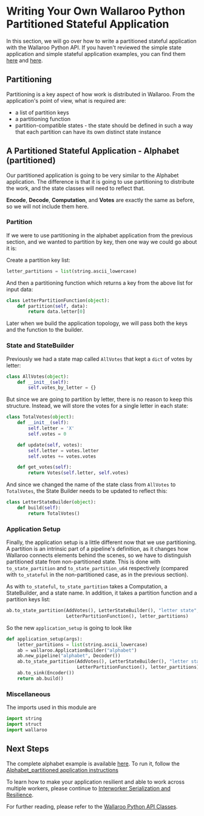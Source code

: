 # Writing Your Own Wallaroo Python Partitioned Stateful Application

In this section, we will go over how to write a partitioned stateful application with the Wallaroo Python API. If you haven't reviewed the simple state application and simple stateful application examples, you can find them [here](writing-your-own-application.md) and [here](writing-your-own-stateful-application.md).

## Partitioning

Partitioning is a key aspect of how work is distributed in Wallaroo. From the application's point of view, what is required are:

* a list of partition keys
* a partitioning function
* partition-compatible states - the state should be defined in such a way that each partition can have its own distinct state instance

## A Partitioned Stateful Application - Alphabet (partitioned)

Our partitioned application is going to be very similar to the Alphabet application. The difference is that it is going to use partitioning to distribute the work, and the state classes will need to reflect that.

**Encode**, **Decode**, **Computation**, and **Votes** are exactly the same as before, so we will not include them here.

### Partition

If we were to use partitioning in the alphabet application from the previous section, and we wanted to partition by key, then one way we could go about it is:

Create a partition key list:

```python
letter_partitions = list(string.ascii_lowercase)
```

And then a partitioning function which returns a key from the above list for input data:

```python
class LetterPartitionFunction(object):
    def partition(self, data):
        return data.letter[0]
```

Later when we build the application topology, we will pass both the keys and the function to the builder.

### State and StateBuilder

Previously we had a state map called `AllVotes` that kept a `dict` of votes by letter:

```python
class AllVotes(object):
    def __init__(self):
        self.votes_by_letter = {}
```

But since we are going to partition by letter, there is no reason to keep this structure. Instead, we will store the votes for a single letter in each state:

```python
class TotalVotes(object):
    def __init__(self):
        self.letter = 'X'
        self.votes = 0

    def update(self, votes):
        self.letter = votes.letter
        self.votes += votes.votes

    def get_votes(self):
        return Votes(self.letter, self.votes)
```

And since we changed the name of the state class from `AllVotes` to `TotalVotes`, the State Builder needs to be updated to reflect this:

```python
class LetterStateBuilder(object):
    def build(self):
        return TotalVotes()
```

### Application Setup

Finally, the application setup is a little different now that we use partitioning. A partition is an intrinsic part of a pipeline's definition, as it changes how Wallaroo connects elements behind the scenes, so we have to distinguish partitioned state from non-partitioned state. This is done with `to_state_partition` and `to_state_partition_u64` respectively (compared with `to_stateful` in the non-partitioned case, as in the previous section).

As with `to_stateful`, `to_state_partition` takes a Computation, a StateBuilder, and a state name. In addition, it takes a partition function and a partition keys list:

```python
ab.to_state_partition(AddVotes(), LetterStateBuilder(), "letter state",
                      LetterPartitionFunction(), letter_partitions)
```

So the new `application_setup` is going to look like
```python
def application_setup(args):
    letter_partitions = list(string.ascii_lowercase)
    ab = wallaroo.ApplicationBuilder("alphabet")
    ab.new_pipeline("alphabet", Decoder())
    ab.to_state_partition(AddVotes(), LetterStateBuilder(), "letter state",
                          LetterPartitionFunction(), letter_partitions)
    ab.to_sink(Encoder())
    return ab.build()
```

### Miscellaneous

The imports used in this module are
```python
import string
import struct
import wallaroo
```

## Next Steps

The complete alphabet example is available [here](https://github.com/Sendence/wallaroo/tree/master/book/examples/python/alphabet_partitioned/). To run it, follow the [Alphabet_partitioned application instructions](/book/examples/python/alphabet_partitioned/README.md)

To learn how to make your application resilient and able to work across multiple workers, please continue to [Interworker Serialization and Resilience](interworker-serialization-and-resilience.md).

For further reading, please refer to the [Wallaroo Python API Classes](api.md).
